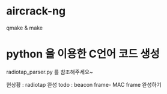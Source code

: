 # aircrack-ng
qmake & make

# python 을 이용한 C언어 코드 생성
radiotap_parser.py 를 참조해주세요~

현상황 : radiotap 완성
todo : beacon frame- MAC frame 완성하기
